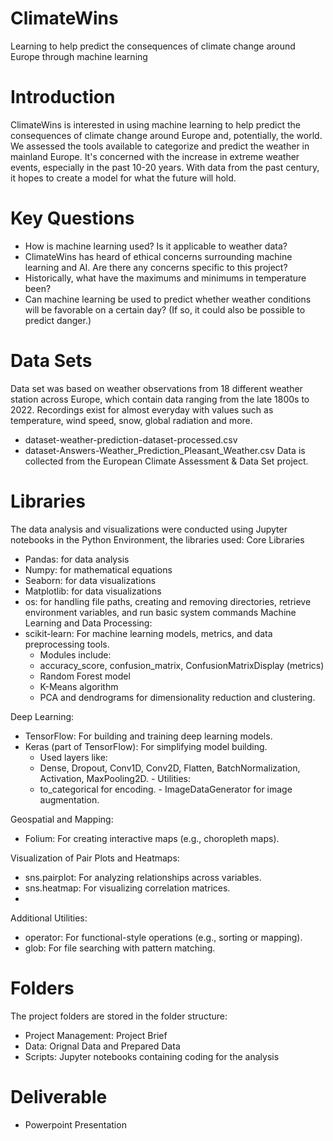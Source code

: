 # ClimateWins
Learning to help predict the consequences of climate change around Europe through machine learning
# Introduction
ClimateWins is interested in using machine learning to help predict the consequences of climate change around Europe and, potentially, the world. We assessed the tools available to categorize and predict the weather in mainland Europe.  It's concerned with the increase in extreme weather events, especially in the past 10-20 years. With data from the past century, it hopes to create a model for what the future will hold.
# Key Questions
-  How is machine learning used? Is it applicable to weather data?
-  ClimateWins has heard of ethical concerns surrounding machine learning and AI. Are there any concerns specific to this project?
-  Historically, what have the maximums and minimums in temperature been?
-  Can machine learning be used to predict whether weather conditions will be favorable on a certain day? (If so, it could also be possible to predict danger.)

# Data Sets
Data set was based on weather observations from 18 different weather station across Europe, which contain data ranging from the late 1800s to 2022.  Recordings exist for almost everyday with values such as temperature, wind speed, snow, global radiation and more.  

-  dataset-weather-prediction-dataset-processed.csv
-  dataset-Answers-Weather_Prediction_Pleasant_Weather.csv
Data is collected from the European Climate Assessment & Data Set project.

# Libraries
The data analysis and visualizations were conducted using Jupyter notebooks in the Python Environment, the libraries used:
Core Libraries
-  Pandas: for data analysis
-  Numpy: for mathematical equations
-  Seaborn: for data visualizations
-  Matplotlib: for data visualizations
-  os: for handling file paths, creating and removing directories, retrieve environment variables, and run basic system commands
Machine Learning and Data Processing:
-  scikit-learn: For machine learning models, metrics, and data preprocessing tools.
    -  Modules include:
      -  accuracy_score, confusion_matrix, ConfusionMatrixDisplay (metrics)
      -  Random Forest model
      -  K-Means algorithm
    -  PCA and dendrograms for dimensionality reduction and clustering.

Deep Learning:
  -  TensorFlow: For building and training deep learning models.
  -  Keras (part of TensorFlow): For simplifying model building.
     -  Used layers like:
      -  Dense, Dropout, Conv1D, Conv2D, Flatten, BatchNormalization, Activation, MaxPooling2D.
    -  Utilities:
      -  to_categorical for encoding.
    -  ImageDataGenerator for image augmentation.

Geospatial and Mapping:
  -  Folium: For creating interactive maps (e.g., choropleth maps).

Visualization of Pair Plots and Heatmaps:
  -  sns.pairplot: For analyzing relationships across variables.
  -  sns.heatmap: For visualizing correlation matrices.
  -  
Additional Utilities:
  -  operator: For functional-style operations (e.g., sorting or mapping).
  -  glob: For file searching with pattern matching.

# Folders
The project folders are stored in the folder structure:

-  Project Management: Project Brief
-  Data: Orignal Data and Prepared Data
-  Scripts: Jupyter notebooks containing coding for the analysis

# Deliverable

-  Powerpoint Presentation


